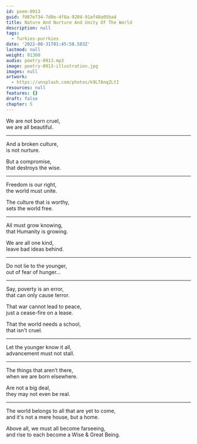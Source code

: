 ```yaml
---
id: poem-0913
guid: f087e734-7d8e-4f8a-9204-91af48a05ba4
title: Nature And Nurture And Unity Of The World
description: null
tags:
  - furkies-purrkies
date: '2022-08-31T01:45:58.583Z'
lastmod: null
weight: 91300
audio: poetry-0913.mp3
image: poetry-0913-illustration.jpg
images: null
artwork:
  - https://unsplash.com/photos/k9LTAnqZLtI
resources: null
features: {}
draft: false
chapter: 5
---
```


We are not born cruel,\
we are all beautiful.

---

And a broken culture,\
is not nurture.

But a compromise,\
that destroys the wise.

---

Freedom is our right,\
the world must unite.

The culture that is worthy,\
sets the world free.

---

All must grow knowing,\
that Humanity is growing.

We are all one kind,\
leave bad ideas behind.

---

Do not lie to the younger,\
out of fear of hunger...

---

Say, poverty is an error,\
that can only cause terror.

That war cannot lead to peace,\
just a cease-fire on a lease.

That the world needs a school,\
that isn't cruel.

---

Let the younger know it all,\
advancement must not stall.

---

The things that aren’t there,\
when we are born elsewhere.

Are not a big deal,\
they may not even be real.

---

The world belongs to all that are yet to come,\
and it's not a mere house, but a home.

Above all, we must all become farseeing,\
and rise to each become a Wise & Great Being.
